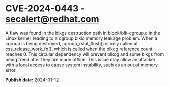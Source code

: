 # CVE-2024-0443 - secalert@redhat.com

A flaw was found in the blkgs destruction path in block/blk-cgroup.c in the Linux kernel, leading to a cgroup blkio memory leakage problem. When a cgroup is being destroyed, cgroup_rstat_flush() is only called at css_release_work_fn(), which is called when the blkcg reference count reaches 0. This circular dependency will prevent blkcg and some blkgs from being freed after they are made offline. This issue may allow an attacker with a local access to cause system instability, such as an out of memory error.

**Publish date:** 2024-01-12
